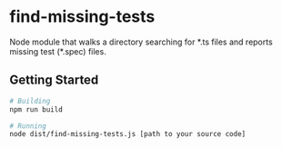 # find-missing-tests
<p>Node module that walks a directory searching for *.ts files and reports missing test (*.spec) files.</p>

Getting Started
---------------

```bash
# Building
npm run build

# Running
node dist/find-missing-tests.js [path to your source code]
```
